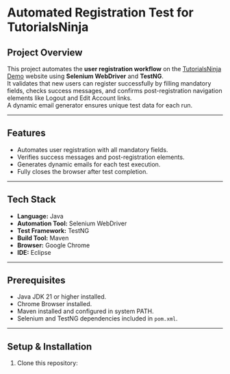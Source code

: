 # Automated Registration Test for TutorialsNinja

## Project Overview
This project automates the **user registration workflow** on the [TutorialsNinja Demo](https://tutorialsninja.com/demo) website using **Selenium WebDriver** and **TestNG**.  
It validates that new users can register successfully by filling mandatory fields, checks success messages, and confirms post-registration navigation elements like Logout and Edit Account links.  
A dynamic email generator ensures unique test data for each run.

---

## Features
- Automates user registration with all mandatory fields.
- Verifies success messages and post-registration elements.
- Generates dynamic emails for each test execution.
- Fully closes the browser after test completion.

---

## Tech Stack
- **Language:** Java  
- **Automation Tool:** Selenium WebDriver  
- **Test Framework:** TestNG  
- **Build Tool:** Maven  
- **Browser:** Google Chrome  
- **IDE:** Eclipse  

---

## Prerequisites
- Java JDK 21 or higher installed.
- Chrome Browser installed.
- Maven installed and configured in system PATH.
- Selenium and TestNG dependencies included in `pom.xml`.

---

## Setup & Installation
1. Clone this repository:
